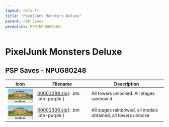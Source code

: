 ```yaml
---
layout: default
title: "PixelJunk Monsters Deluxe"
parent: PSP Saves
permalink: PSP/NPUG80248/
---
```

# PixelJunk Monsters Deluxe

## PSP Saves - NPUG80248

| Icon | Filename | Description |
|------|----------|-------------|
| ![PixelJunk Monsters Deluxe](ICON0.PNG) | [00001299.zip](00001299.zip){: .btn .btn-purple } | All towers unlocked. All stages rainbow'd. |
| ![PixelJunk Monsters Deluxe](ICON0.PNG) | [00001300.zip](00001300.zip){: .btn .btn-purple } | All stages rainbowed, all medals obtained, all towers unlocke |
